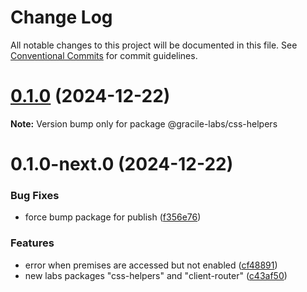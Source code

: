 # Change Log

All notable changes to this project will be documented in this file.
See [Conventional Commits](https://conventionalcommits.org) for commit guidelines.

# [0.1.0](https://github.com/gracile-web/gracile/compare/@gracile-labs/css-helpers@0.1.0-next.0...@gracile-labs/css-helpers@0.1.0) (2024-12-22)

**Note:** Version bump only for package @gracile-labs/css-helpers

# 0.1.0-next.0 (2024-12-22)

### Bug Fixes

* force bump package for publish ([f356e76](https://github.com/gracile-web/gracile/commit/f356e76f1ba145deb87694bf507e04e0b6acff26))

### Features

* error when premises are accessed but not enabled ([cf48891](https://github.com/gracile-web/gracile/commit/cf48891aa435505a4c19447526b893ca353cdcb8))
* new labs packages "css-helpers" and "client-router" ([c43af50](https://github.com/gracile-web/gracile/commit/c43af501c94529341757500f3aaaf06b172693dc))
